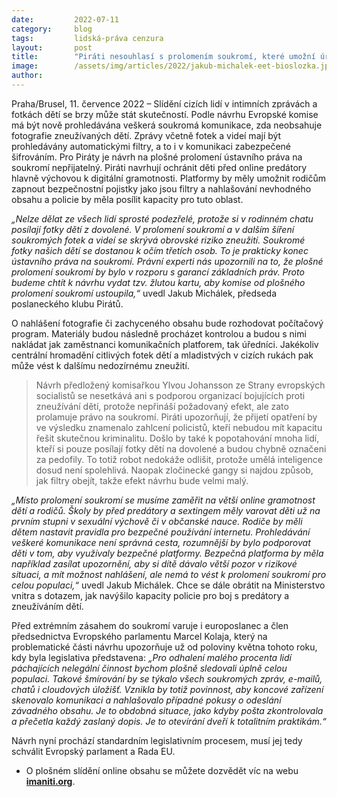 ```yaml
---
date:         2022-07-11
category:     blog
tags:         lidská-práva cenzura
layout:       post
title:        "Piráti nesouhlasí s prolomením soukromí, které umožní úředníkům slídit v intimních fotkách. Děti ochrání lepší digitální gramotnost, bezpečnostní pojistky a větší kapacity vyšetřovatelů"
image:        /assets/img/articles/2022/jakub-michalek-eet-bioslozka.jpg
author:       
---
```




Praha/Brusel, 11. července 2022 – Slídění cizích lidí v intimních zprávách a fotkách dětí se brzy může stát skutečností. Podle návrhu Evropské komise má být nově prohledávána veškerá soukromá komunikace, zda neobsahuje fotografie zneužívaných dětí. Zprávy včetně fotek a videí mají být prohledávány automatickými filtry, a to i v komunikaci zabezpečené šifrováním. Pro Piráty je návrh na plošné prolomení ústavního práva na soukromí nepřijatelný. Piráti navrhují ochránit děti před online predátory hlavně výchovou k digitální gramotnosti. Platformy by měly umožnit rodičům zapnout bezpečnostní pojistky jako jsou filtry a nahlašování nevhodného obsahu a policie by měla posílit kapacity pro tuto oblast. 

*„Nelze dělat ze všech lidí sprosté podezřelé, protože si v rodinném chatu posílají fotky dětí z dovolené. V prolomení soukromí a v dalším šíření soukromých fotek a videí se skrývá obrovské riziko zneužití. Soukromé fotky našich dětí se dostanou k očím třetích osob. To je prakticky konec ústavního práva na soukromí. Právní experti nás upozornili na to, že plošné prolomení soukromí by bylo v rozporu s garancí základních práv. Proto budeme chtít k návrhu vydat tzv. žlutou kartu, aby komise od plošného prolomení soukromí ustoupila,“* uvedl Jakub Michálek, předseda poslaneckého klubu Pirátů.

O nahlášení fotografie či zachyceného obsahu bude rozhodovat počítačový program. Materiály budou následně procházet kontrolou a budou s nimi nakládat jak zaměstnanci komunikačních platforem, tak úředníci. Jakékoliv centrální hromadění citlivých fotek dětí a mladistvých v cizích rukách pak může vést k dalšímu nedozírnému zneužití. 

> Návrh předložený komisařkou Ylvou Johansson ze Strany evropských socialistů se nesetkává ani s podporou organizací bojujících proti zneužívání dětí, protože nepřináší požadovaný efekt, ale zato prolamuje právo na soukromí. Piráti upozorňují, že přijetí opatření by ve výsledku znamenalo zahlcení policistů, kteří nebudou mít kapacitu řešit skutečnou kriminalitu. Došlo by také k popotahování mnoha lidí, kteří si pouze posílají fotky dětí na dovolené a budou chybně označeni za pedofily. To totiž robot nedokáže odlišit, protože umělá inteligence dosud není spolehlivá. Naopak zločinecké gangy si najdou způsob, jak filtry obejít, takže efekt návrhu bude velmi malý. 

*„Místo prolomení soukromí se musíme zaměřit na větší online gramotnost dětí a rodičů. Školy by před predátory a sextingem měly varovat děti už na prvním stupni v sexuální výchově či v občanské nauce. Rodiče by měli dětem nastavit pravidla pro bezpečné používání internetu. Prohledávání veškeré komunikace není správná cesta, rozumnější by bylo podporovat děti v tom, aby využívaly bezpečné platformy. Bezpečná platforma by měla například zasílat upozornění, aby si dítě dávalo větší pozor v rizikové situaci, a mít možnost nahlášení, ale nemá to vést k prolomení soukromí pro celou populaci,“* uvedl Jakub Michálek. Chce se dále obrátit na Ministerstvo vnitra s dotazem, jak navýšilo kapacity policie pro boj s predátory a zneužíváním dětí.

Před extrémním zásahem do soukromí varuje i europoslanec a člen předsednictva Evropského parlamentu Marcel Kolaja, který na problematické části návrhu upozorňuje už od poloviny května tohoto roku, kdy byla legislativa představena: *„Pro odhalení malého procenta lidí páchajících nelegální činnost bychom plošně sledovali úplně celou populaci. Takové šmírování by se týkalo všech soukromých zpráv, e-mailů, chatů i cloudových úložišť. Vznikla by totiž povinnost, aby koncové zařízení skenovalo komunikaci a nahlašovalo případné pokusy o odeslání závadného obsahu. Je to obdobná situace, jako kdyby pošta zkontrolovala a přečetla každý zaslaný dopis. Je to otevírání dveří k totalitním praktikám.“*

Návrh nyní prochází standardním legislativním procesem, musí jej tedy schválit Evropský parlament a Rada EU. 



* O plošném slídění online obsahu se můžete dozvědět víc na webu **[imaniti.org](https://imaniti.org)**.
